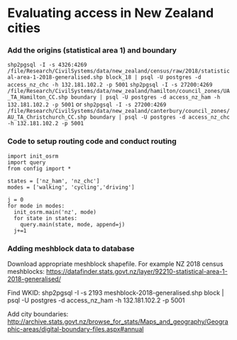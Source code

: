 # Evaluating access in New Zealand cities


### Add the origins (statistical area 1) and boundary
`shp2pgsql -I -s 4326:4269 /file/Research/CivilSystems/data/new_zealand/census/raw/2018/statistical-area-1-2018-generalised.shp block_18 | psql -U postgres -d access_nz_chc -h 132.181.102.2 -p 5001`
`shp2pgsql -I -s 27200:4269 /file/Research/CivilSystems/data/new_zealand/hamilton/council_zones/UA_TA_Hamilton_CC.shp boundary | psql -U postgres -d access_nz_ham -h 132.181.102.2 -p 5001`
or
`shp2pgsql -I -s 27200:4269 /file/Research/CivilSystems/data/new_zealand/canterbury/council_zones/AU_TA_Christchurch_CC.shp boundary | psql -U postgres -d access_nz_chc -h 132.181.102.2 -p 5001`


### Code to setup routing code and conduct routing
```
import init_osrm
import query
from config import *

states = ['nz_ham', 'nz_chc']
modes = ['walking', 'cycling','driving']

j = 0
for mode in modes:
  init_osrm.main('nz', mode)
  for state in states:
    query.main(state, mode, append=j)
  j+=1
```


### Adding meshblock data to database
Download appropriate meshblock shapefile. For example NZ 2018 census meshblocks: https://datafinder.stats.govt.nz/layer/92210-statistical-area-1-2018-generalised/

Find WKID:
shp2pgsql -I -s 2193 meshblock-2018-generalised.shp block | psql -U postgres -d access_nz_ham -h 132.181.102.2 -p 5001

Add city boundaries:
http://archive.stats.govt.nz/browse_for_stats/Maps_and_geography/Geographic-areas/digital-boundary-files.aspx#annual
